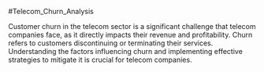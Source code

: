 #Telecom_Churn_Analysis

Customer churn in the telecom sector is a significant challenge that telecom companies face, as it directly impacts their revenue and profitability. Churn refers to customers discontinuing or terminating their services. Understanding the factors influencing churn and implementing effective strategies to mitigate it is crucial for telecom companies.
